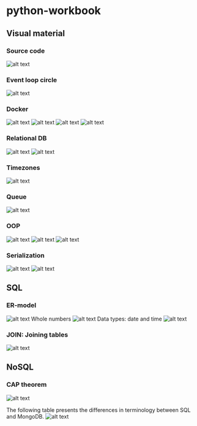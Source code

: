 # python-workbook

## Visual material

### Source code

![alt text](/images/image-6.png)

### Event loop circle

![alt text](event-loop-circle.png)

### Docker

![alt text](/images/image-2.png)
![alt text](/images/image-3.png)
![alt text](/images/image-4.png)
![alt text](/images/image-5.png)

### Relational DB

![alt text](/images/image.png)
![alt text](/images/image-1.png)

### Timezones

![alt text](/images/image-7.png)

### Queue

![alt text](/images/image-8.png)

### OOP

![alt text](/images/image-9.png)
![alt text](/images/image-10.png)
![alt text](/images/image-11.png)

### Serialization

![alt text](/images/image-12.png)
![alt text](/images/image-13.png)

## SQL

### ER-model

![alt text](/images/imagejhg.png)
Whole numbers
![alt text](/images/image1jhg.png)
Data types: date and time
![alt text](/images/image-1jhg.png)

### JOIN: Joining tables
![alt text](/images/image111.png)

## NoSQL

### CAP theorem
![alt text](/images/image22.png)

The following table presents the differences in terminology between SQL and MongoDB.
![alt text](/images/image33.png)